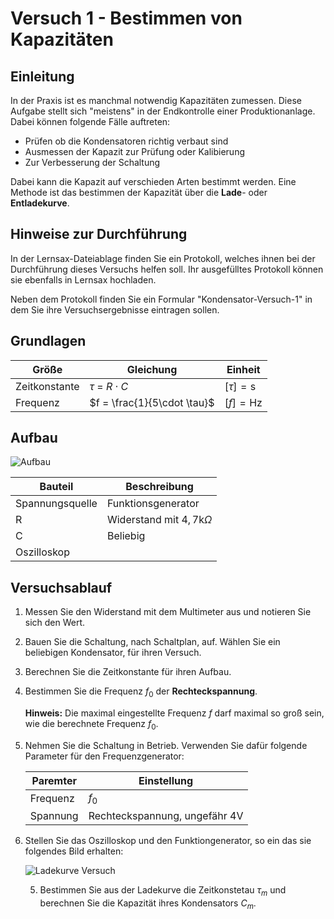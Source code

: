 # Versuch 1 - Bestimmen von Kapazitäten

## Einleitung 

In der Praxis ist es manchmal notwendig Kapazitäten zumessen. Diese Aufgabe stellt sich "meistens" in der Endkontrolle einer Produktionanlage. Dabei können folgende Fälle auftreten:

- Prüfen ob die Kondensatoren richtig verbaut sind
- Ausmessen der Kapazit zur Prüfung oder Kalibierung
- Zur Verbesserung der Schaltung

Dabei kann die Kapazit auf verschieden Arten bestimmt werden. Eine Methode ist das bestimmen der Kapazität über die **Lade**- oder **Entladekurve**.

## Hinweise zur Durchführung

In der Lernsax-Dateiablage finden Sie ein Protokoll, welches ihnen bei der Durchführung dieses Versuchs helfen soll. Ihr ausgefülltes Protokoll können sie ebenfalls in Lernsax hochladen.

Neben dem Protokoll finden Sie ein Formular "Kondensator-Versuch-1" in dem Sie ihre Versuchsergebnisse eintragen sollen. 

## Grundlagen

| Größe         | Gleichung                   | Einheit             |
| ------------- | --------------------------- | ------------------- |
| Zeitkonstante | $\tau$ = $R \cdot C$        | $[\tau] = \text{s}$ |
| Frequenz      | $f = \frac{1}{5\cdot \tau}$ | $[f] = \text{Hz}$   |

## Aufbau 

![Aufbau](../Bilder/Versuch-1/aufbau.png)

| Bauteil         | Beschreibung                        |
| --------------- | ----------------------------------- |
| Spannungsquelle | Funktionsgenerator                  |
| R               | Widerstand mit $4,7 \text{k}\Omega$ |
| C               | Beliebig                            |
| Oszilloskop     |                                     |



## Versuchsablauf 

1. Messen Sie den Widerstand mit dem Multimeter aus und notieren Sie sich den Wert.
2. Bauen Sie die Schaltung, nach Schaltplan, auf. Wählen Sie ein beliebigen Kondensator, für ihren Versuch.

1. Berechnen Sie die Zeitkonstante für ihren Aufbau.

2. Bestimmen Sie die Frequenz $f_0$ der **Rechteckspannung**.  

   **Hinweis:** Die maximal eingestellte Frequenz $f$ darf maximal so groß sein, wie die berechnete Frequenz $f_0$.

3. Nehmen Sie die Schaltung in Betrieb. Verwenden Sie dafür folgende Parameter für den Frequenzgenerator:

   | Paremter | Einstellung                             |
   | -------- | --------------------------------------- |
   | Frequenz | $f_0$                                   |
   | Spannung | Rechteckspannung, ungefähr $4 \text{V}$ |

4. Stellen Sie das Oszilloskop und den Funktiongenerator, so ein das sie folgendes Bild erhalten:

   ![Ladekurve Versuch](../Bilder/Versuch-1/ladekurve.png)

   5. Bestimmen Sie aus der Ladekurve die Zeitkonstetau $\tau_{m}$ und berechnen Sie die Kapazität ihres Kondensators $C_m$. 
